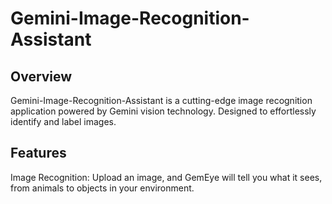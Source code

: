 # Gemini-Image-Recognition-Assistant

## Overview

Gemini-Image-Recognition-Assistant is a cutting-edge image recognition application powered by Gemini vision technology. Designed to effortlessly identify and label images.

## Features

Image Recognition: Upload an image, and GemEye will tell you what it sees, from animals to objects in your environment.





